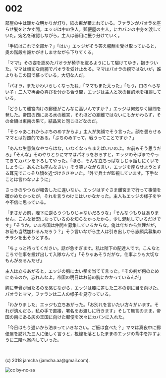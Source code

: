 # 002

部屋の中は暖かな明かりが灯り，紙の束が積まれている。ファランがパオラを座らせ髪をとかす間，エッジは中の住人，郵便屋の主人，にカバンの中身を渡していた。宛名を確認しながら，主人は器用に振り分けていく。  

「手紙はこれで全部か？」「はい」エッジがそう答え報酬を受け取っていると，奥の階段を誰かがきしませながら下りてくる。  

「ママ!」その姿を認めたパオラが椅子を蹴るようにして駆けてゆき，抱きついた。ママは頑丈な両腕でパオラを受け止める。ママはパオラの親ではないが，誰よりもこの国で慕っている，大切な人だ。  

「パオラ，またかわいらしくなったね」「ママもまた太った」「もう，口のへらない子」二人で再会の喜びを分かち合う間，エッジは主人と次の目的地を相談している。  

「どうして離宮向けの郵便がこんなに高いんですか？」エッジは何気なく疑問を発した。帝国の西にある水の離宮，それほどの距離ではないにもかかわらず，その金額は東南の果て，結晶宮と同じほどなのだ。  

「そりゃあこれからぶちのめすからよ」主人が笑顔でそう言った。顔を曇らせるママとは対照的である。「ぶちのめすって，戦うってことですか？」  

「あんな生意気なやつらはな，いなくなっちまえばいいのよ。お前もそう思うだろ」「そんな」そのやりとりにママはパオラをおろすと，エッジのそばまでやってきてカバンを下ろしてやった。「ほら，そんな立ちっぱなしじゃ話しにくいでしょうに。あんたも座んなさい」そう笑いながら言い，エッジを座らせようとする耳元でこっそり顔を近づけささやいた。「外で兵士が監視しています。下手なことは言わないように」  

さっきのやつらが報告したに違いない。エッジはすぐさま離宮まで行って事情を確かめたかったが，それを言うわけにはいかなかった。主人もエッジの様子をやや不信に思っている。  

「まさかお前，陛下に逆らうつもりじゃないだろうな」「そんなつもりはありません。こんな状況になっているのを知らなかったから，少し混乱しているだけです」「そうか。いま帝国は仲間を募集しているからな。俺は年だから無理だが，お前も当然加わるんだろう？」そう言いながら主人は引き出しから志願兵募集のチラシを出そうとする。  

「ちょっと待ってください。話が急すぎます。私は陛下の配達人です。こんなところで仕事を投げ出して入隊なんて」「そりゃあそうだがな。仕事よりも大切なもんがあるんだぜ」  

主人は立ちあがると，エッジの胸に太い拳を当てて言った。「その剣が何のためにあるのか，忘れんなよ。帝国の明日はお前の腕にかかっているんだ」  

胸に拳骨が当たるのを感じながら，エッジは腰に差した二本の剣に目を向けた。パオラとママ，ファランは二人の様子を見守っている。  

「わかりました」エッジも立ちあがった。「お別れを言いたい方々がいます。それが済んだら，私の手で直接，署名をお渡しに行きます」そして無言のまま，帝国の南にある灰の王国に向けた郵便を次々にカバンに入れた。  

「今日はもう遅いから泊まっていきなさい。ご飯は食べた？」ママは真夜中に郵便屋を訪れた三人に優しく言うと，視線を落としたままのエッジの背中を押すように二階へ案内していった。  

<br>  
<br>  
(c) 2018 jamcha (jamcha.aa@gmail.com).  

![cc by-nc-sa](http://i.creativecommons.org/l/by-nc-sa/4.0/88x31.png)

